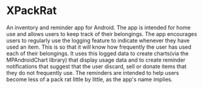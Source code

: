 # XPackRat
An inventory and reminder app for Android. The app is intended for home use and allows users to keep track of their belongings. The app encourages users to regularly use the logging feature to indicate whenever they have used an item. This is so that it will know how frequently the user has used each of their belongings. It uses this logged data to create charts(via the MPAndroidChart library) that display usage data and to create reminder notifications that suggest that the user discard, sell or donate items that they do not frequently use. The reminders are intended to help users become less of a pack rat little by little, as the app's name implies.
